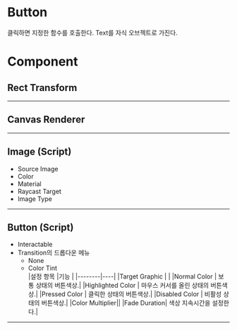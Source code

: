 # Button
클릭하면 지정한 함수를 호출한다. Text를 자식 오브젝트로 가진다.
# Component
## Rect Transform
- - -
## Canvas Renderer
- - -
## Image (Script)
- Source Image
- Color
- Material
- Raycast Target
- Image Type
- - -
## Button (Script)
- Interactable
- Transition의 드롭다운 메뉴
    - None
    - Color Tint  
        |설정 항목  |기능  |
        |--------|----|
        |Target Graphic | |
        |Normal Color | 보통 상태의 버튼색상.|
        |Highlighted Color | 마우스 커서를 올린 상태의 버튼색상.|
        |Pressed Color | 클릭한 상태의 버튼색상.|
        |Disabled Color | 비활성 상태의 버튼색상.|
        |Color Multiplier||
        |Fade Duration| 색상 지속시간을 설정한다.|
- - -
